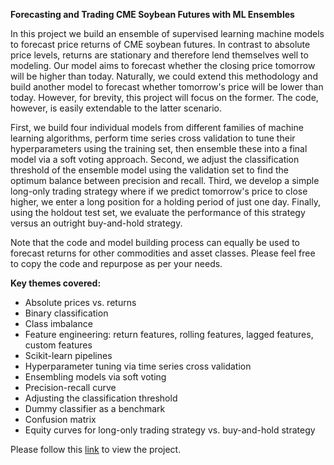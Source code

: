 **Forecasting and Trading CME Soybean Futures with ML Ensembles**

In this project we build an ensemble of supervised learning machine models to forecast price returns of CME soybean futures. In contrast to absolute price levels, returns are stationary and therefore lend themselves well to modeling. Our model aims to forecast whether the closing price tomorrow will be higher than today. Naturally, we could extend this methodology and build another model to forecast whether tomorrow's price will be lower than today. However, for brevity, this project will focus on the former. The code, however, is easily extendable to the latter scenario.

First, we build four individual models from different families of machine learning algorithms, perform time series cross validation to tune their hyperparameters using the training set, then ensemble these into a final model via a soft voting approach. Second, we adjust the classification threshold of the ensemble model using the validation set to find the optimum balance between precision and recall. Third, we develop a simple long-only trading strategy where if we predict tomorrow's price to close higher, we enter a long position for a holding period of just one day. Finally, using the holdout test set, we evaluate the performance of this strategy versus an outright buy-and-hold strategy.

Note that the code and model building process can equally be used to forecast returns for other commodities and asset classes. Please feel free to copy the code and repurpose as per your needs.

**Key themes covered:**
- Absolute prices vs. returns
- Binary classification
- Class imbalance
- Feature engineering: return features, rolling features, lagged features, custom features
- Scikit-learn pipelines
- Hyperparameter tuning via time series cross validation
- Ensembling models via soft voting
- Precision-recall curve
- Adjusting the classification threshold
- Dummy classifier as a benchmark
- Confusion matrix
- Equity curves for long-only trading strategy vs. buy-and-hold strategy

Please follow this [link](https://github.com/vzinkovski/forecasting_trading_futures_ml_ensembles/blob/main/forecasting_trading_soybean_futures_ml_ensembles.ipynb) to view the project.
